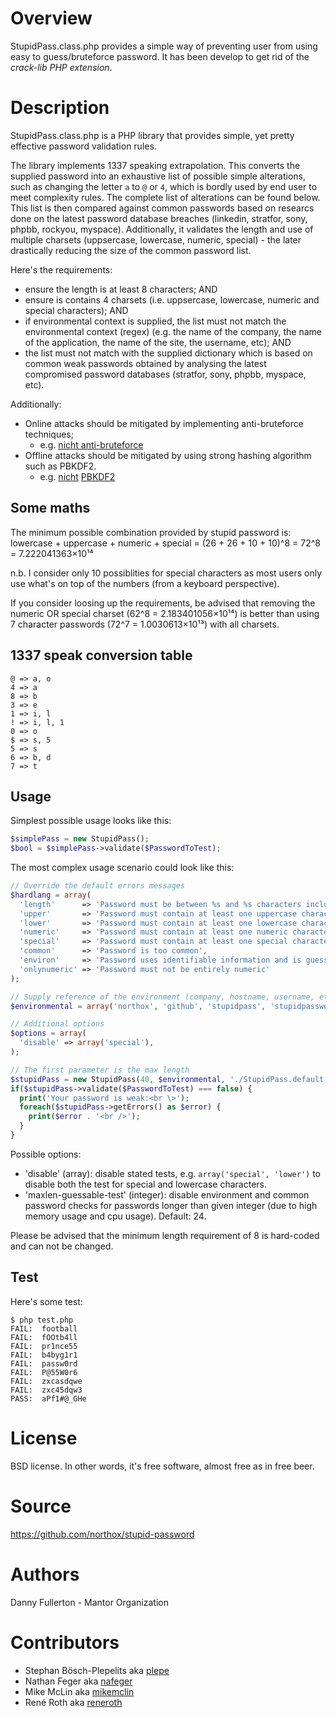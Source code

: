 # Overview
StupidPass.class.php provides a simple way of preventing user from using easy to guess/bruteforce password. It has been develop to get rid of the *crack-lib PHP extension*.

# Description
StupidPass.class.php is a PHP library that provides simple, yet pretty effective password validation rules.

The library implements 1337 speaking extrapolation. This converts the supplied password into an exhaustive list of possible simple alterations, such as changing the letter `a` to `@` or `4`, which is bordly used by end user to meet complexity rules. The complete list of alterations can be found below. This list is then compared against common passwords based on researcs done on the latest password database breaches (linkedin, stratfor, sony, phpbb, rockyou, myspace). Additionally, it validates the length and use of multiple charsets (uppsercase, lowercase, numeric, special) - the later drastically reducing the size of the common password list.

Here's the requirements:

* ensure the length is at least 8 characters; AND
* ensure is contains 4 charsets (i.e. uppsercase, lowercase, numeric and special characters); AND
* if environmental context is supplied, the list must not match the environmental context (regex) (e.g. the name of the company, the name of the application, the name of the site, the username, etc); AND
* the list must not match with the supplied dictionary which is based on common weak passwords obtained by analysing the latest compromised password databases (stratfor, sony, phpbb, myspace, etc).

Additionally:

* Online attacks should be mitigated by implementing anti-bruteforce techniques; 
  * e.g. [nicht anti-bruteforce](https://github.com/northox/nicht/blob/master/lib/nicht/Nicht.class.php#L633)
* Offline attacks should be mitigated by using strong hashing algorithm such as PBKDF2.
  * e.g. [nicht](https://github.com/northox/nicht/blob/master/src/admin.php#L58) [PBKDF2](https://github.com/northox/nicht/blob/master/lib/nicht/MysqliNichtAuthPbkdf2.class.php#L65)

## Some maths
The minimum possible combination provided by stupid password is: lowercase + uppercase + numeric + special = (26 + 26 + 10 + 10)^8 = 72^8 = 7.222041363×10¹⁴

n.b. I consider only 10 possiblities for special characters as most users only use what's on top of the numbers (from a keyboard perspective).

If you consider loosing up the requirements, be advised that removing the numeric OR special charset (62^8 = 2.183401056×10¹⁴) is better than using 7 character passwords (72^7 = 1.0030613×10¹³) with all charsets.

## 1337 speak conversion table

    @ => a, o  
    4 => a
    8 => b
    3 => e
    1 => i, l
    ! => i, l, 1
    0 => o
    $ => s, 5
    5 => s
    6 => b, d
    7 => t

## Usage
Simplest possible usage looks like this:

```php
$simplePass = new StupidPass();
$bool = $simplePass->validate($PasswordToTest);
```

The most complex usage scenario could look like this:

```php
// Override the default errors messages
$hardlang = array(
  'length'      => 'Password must be between %s and %s characters inclusively',
  'upper'       => 'Password must contain at least one uppercase character',
  'lower'       => 'Password must contain at least one lowercase character',
  'numeric'     => 'Password must contain at least one numeric character',
  'special'     => 'Password must contain at least one special character',
  'common'      => 'Password is too common',
  'environ'     => 'Password uses identifiable information and is guessable',
  'onlynumeric' => 'Password must not be entirely numeric'
);

// Supply reference of the environment (company, hostname, username, etc)
$environmental = array('northox', 'github', 'stupidpass', 'stupidpassword');

// Additional options
$options = array(
  'disable' => array('special'),
);

// The first parameter is the max length
$stupidPass = new StupidPass(40, $environmental, './StupidPass.default.dict', $hardlang, $options);
if($stupidPass->validate($PasswordToTest) === false) {
  print('Your password is weak:<br \>');
  foreach($stupidPass->getErrors() as $error) {
    print($error . '<br />');
  }
}
```

Possible options:
* 'disable' (array): disable stated tests, e.g. `array('special', 'lower')` to disable both the test for special and lowercase characters.
* 'maxlen-guessable-test' (integer): disable environment and common password checks for passwords longer than given integer (due to high memory usage and cpu usage). Default: 24.

Please be advised that the minimum length requirement of 8 is hard-coded and can not be changed.

## Test
Here's some test:

    $ php test.php 
    FAIL:  football
    FAIL:  fOOtb4ll
    FAIL:  pr1nce55
    FAIL:  b4byg1r1
    FAIL:  passw0rd
    FAIL:  P@55W0r6
    FAIL:  zxcasdqwe
    FAIL:  zxc45dqw3
    PASS:  aPf1#@_GHe

# License
BSD license. In other words, it's free software, almost free as in free beer.

# Source
https://github.com/northox/stupid-password

# Authors
Danny Fullerton - Mantor Organization

# Contributors
- Stephan Bösch-Plepelits aka [plepe](https://github.com/plepe)
- Nathan Feger aka [nafeger](https://github.com/nafeger)
- Mike McLin aka [mikemclin](https://github.com/mikemclin)
- René Roth aka [reneroth](https://github.com/reneroth)
